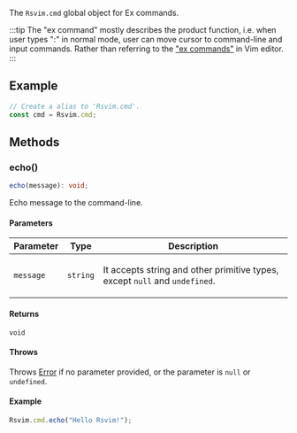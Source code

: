 The `Rsvim.cmd` global object for Ex commands.

:::tip
The "ex command" mostly describes the product function, i.e. when user types ":" in normal mode,
user can move cursor to command-line and input commands. Rather than referring to the
["ex commands"](https://vimhelp.org/intro.txt.html#Ex-mode) in Vim editor.
:::

## Example

```javascript
// Create a alias to 'Rsvim.cmd'.
const cmd = Rsvim.cmd;
```

## Methods

### echo()

```ts
echo(message): void;
```

Echo message to the command-line.

#### Parameters

<table>
<thead>
<tr>
<th>Parameter</th>
<th>Type</th>
<th>Description</th>
</tr>
</thead>
<tbody>
<tr>
<td>

`message`

</td>
<td>

`string`

</td>
<td>

It accepts string and other primitive types, except `null`
and `undefined`.

</td>
</tr>
</tbody>
</table>

#### Returns

`void`

#### Throws

Throws [Error](https://developer.mozilla.org/docs/Web/JavaScript/Reference/Global_Objects/Error) if no parameter provided, or the parameter is `null` or `undefined`.

#### Example

```javascript
Rsvim.cmd.echo("Hello Rsvim!");
```
